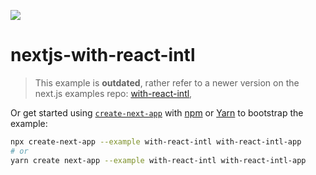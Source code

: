 <a href="https://github.com/vercel/next.js/tree/canary/examples/with-react-intl"><img src="https://img.shields.io/badge/warning-outdated example-red" /></a>

# nextjs-with-react-intl

> This example is **outdated**, rather refer to a newer version on the next.js examples repo: [with-react-intl](https://github.com/vercel/next.js/tree/canary/examples/with-react-intl),

Or get started using [`create-next-app`](https://github.com/vercel/next.js/tree/canary/packages/create-next-app) with [npm](https://docs.npmjs.com/cli/init) or [Yarn](https://yarnpkg.com/lang/en/docs/cli/create/) to bootstrap the example:

```bash
npx create-next-app --example with-react-intl with-react-intl-app
# or
yarn create next-app --example with-react-intl with-react-intl-app
```



